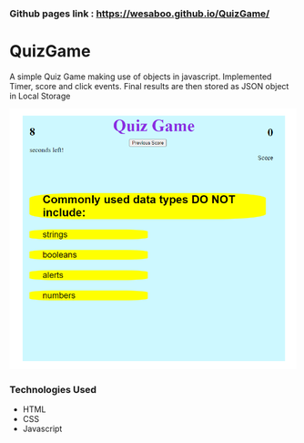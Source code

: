 ### Github pages link : https://wesaboo.github.io/QuizGame/

# QuizGame

A simple Quiz Game making use of objects in javascript. 
Implemented Timer, score and click events. 
Final results are then stored as JSON object in Local Storage

![Screenshot](/assets/QuizGame.png)

### Technologies Used

- HTML
- CSS
- Javascript
